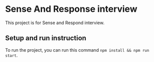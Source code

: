 # Sense And Response interview

This project is for Sense and Respond interview.

## Setup and run instruction

To run the project, you can run this command `npm install && npm run start`.
